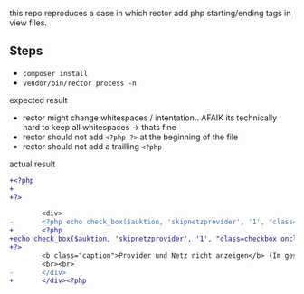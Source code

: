 this repo reproduces a case in which rector add php starting/ending tags in view files.

Steps
-----

- `composer install`
- `vendor/bin/rector process -n`

expected result
- rector might change whitespaces / intentation.. AFAIK its technically hard to keep all whitespaces -> thats fine
- rector should not add `<?php ?>` at the beginning of the file
- rector should not add a trailling `<?php`

actual result

```diff
+<?php
+
+?>

        <div>
-       <?php echo check_box($auktion, 'skipnetzprovider', '1', "class=checkbox onclick=\"getAngebotHTML($('angebot').value);\""); ?>
+       <?php
+echo check_box($auktion, 'skipnetzprovider', '1', "class=checkbox onclick=\"getAngebotHTML($('angebot').value);\"");
+?>
        <b class="caption">Provider und Netz nicht anzeigen</b> (Im gesamten Template)
        <br><br>
-       </div>
+       </div><?php
```
